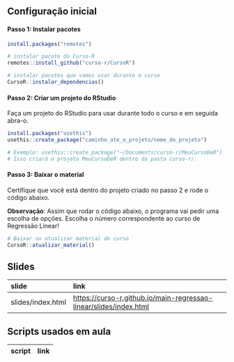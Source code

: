 
<!-- README.md is generated from README.Rmd. Please edit that file -->

## Configuração inicial

#### Passo 1: Instalar pacotes

``` r
install.packages("remotes")

# instalar pacote da Curso-R
remotes::install_github("curso-r/CursoR")

# instalar pacotes que vamos usar durante o curso
CursoR::instalar_dependencias()
```

#### Passo 2: Criar um projeto do RStudio

Faça um projeto do RStudio para usar durante todo o curso e em seguida
abra-o.

``` r
install.packages("usethis")
usethis::create_package("caminho_ate_o_projeto/nome_do_projeto")

# Exemplo: usethis::create_package("~/Documents/curso-r/MeuCursoDeR")
# Isso criará o projeto MeuCursoDeR dentro da pasta curso-r/.
```

#### Passo 3: Baixar o material

Certifique que você está dentro do projeto criado no passo 2 e rode o
código abaixo.

**Observação**: Assim que rodar o código abaixo, o programa vai pedir
uma escolha de opções. Escolha o número correspondente ao curso de
Regressão Linear\!

``` r
# Baixar ou atualizar material do curso
CursoR::atualizar_material()
```

## Slides

| slide             | link                                                                |
| :---------------- | :------------------------------------------------------------------ |
| slides/index.html | <https://curso-r.github.io/main-regressao-linear/slides/index.html> |

## Scripts usados em aula

| script | link |
| :----- | :--- |
